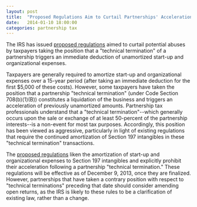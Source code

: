 ```yaml
---
layout: post
title:  "Proposed Regulations Aim to Curtail Partnerships' Acceleration of Start-Up and Organizational Expense Deductions"
date:   2014-01-10 18:00:00
categories: partnership tax
---
```


The IRS has issued [proposed regulations][prop regs cite] aimed to curtail potential abuses by taxpayers taking
the position that a "technical termination" of a partnership triggers an immediate deduction of unamortized start-up and organizational
expenses.  

Taxpayers are generally required to amortize start-up and organizational expenses over a 15-year period (after taking an immediate deduction for
the first $5,000 of these costs). However, some taxpayers have taken the position that a partnership "technical termination"
(under Code Section 708(b)(1)(B)) constitutes a liquidation of the business and triggers an acceleration of previously unamortized amounts.
Partnership tax professionals understand that a "technical termination"--which generally occurs upon the sale or exchange of at least 50-percent
of the partnership interests--is a non-event for most tax purposes. Accordingly, this position has been viewed as aggressive, particularly
in light of existing regulations that require the continued amortization of Section 197 intangibles in these "technical termination" transactions.  

The [proposed regulations][prop regs cite] liken the amortization of start-up and organizational expenses to Section 197 intangibles and
explicitly prohibit their acceleration following a partnership "technical termination." These regulations will be effective as of
December 9, 2013, once they are finalized. However, partnerships that have taken a contrary position with respect to "technical terminations"
preceding that date should consider amending open returns, as the IRS is likely to these rules to be a clarification of existing law,
rather than a change.  


[prop regs cite]: http://www.irs.gov/irb/2013-52_IRB/ar17.html